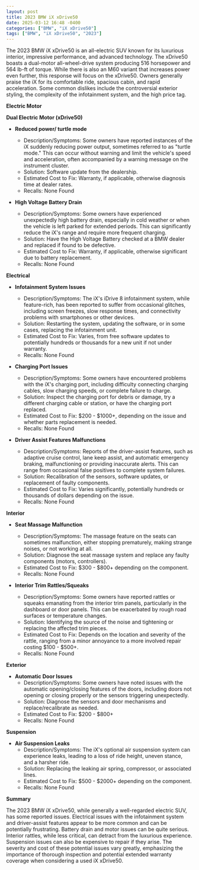 ```yaml
---
layout: post
title: 2023 BMW iX xDrive50
date: 2025-03-12 16:48 -0400
categories: ["BMW", "iX xDrive50"]
tags: ["BMW", "iX xDrive50", "2023"]
---
```

The 2023 BMW iX xDrive50 is an all-electric SUV known for its luxurious interior, impressive performance, and advanced technology. The xDrive50 boasts a dual-motor all-wheel-drive system producing 516 horsepower and 564 lb-ft of torque. While there is also an M60 variant that increases power even further, this response will focus on the xDrive50. Owners generally praise the iX for its comfortable ride, spacious cabin, and rapid acceleration. Some common dislikes include the controversial exterior styling, the complexity of the infotainment system, and the high price tag.

**Electric Motor**

**Dual Electric Motor (xDrive50)**

*   **Reduced power/ turtle mode**
    *   Description/Symptoms: Some owners have reported instances of the iX suddenly reducing power output, sometimes referred to as "turtle mode." This can occur without warning and limit the vehicle's speed and acceleration, often accompanied by a warning message on the instrument cluster.
    *   Solution: Software update from the dealership.
    *   Estimated Cost to Fix: Warranty, if applicable, otherwise diagnosis time at dealer rates.
    *   Recalls: None Found

*   **High Voltage Battery Drain**
    *   Description/Symptoms: Some owners have experienced unexpectedly high battery drain, especially in cold weather or when the vehicle is left parked for extended periods. This can significantly reduce the iX's range and require more frequent charging.
    *   Solution: Have the High Voltage Battery checked at a BMW dealer and replaced if found to be defective.
    *   Estimated Cost to Fix: Warranty, if applicable, otherwise significant due to battery replacement.
    *   Recalls: None Found

**Electrical**

*   **Infotainment System Issues**
    *   Description/Symptoms: The iX's iDrive 8 infotainment system, while feature-rich, has been reported to suffer from occasional glitches, including screen freezes, slow response times, and connectivity problems with smartphones or other devices.
    *   Solution: Restarting the system, updating the software, or in some cases, replacing the infotainment unit.
    *   Estimated Cost to Fix: Varies, from free software updates to potentially hundreds or thousands for a new unit if not under warranty.
    *   Recalls: None Found

*   **Charging Port Issues**
    *   Description/Symptoms: Some owners have encountered problems with the iX's charging port, including difficulty connecting charging cables, slow charging speeds, or complete failure to charge.
    *   Solution: Inspect the charging port for debris or damage, try a different charging cable or station, or have the charging port replaced.
    *   Estimated Cost to Fix: $200 - $1000+, depending on the issue and whether parts replacement is needed.
    *   Recalls: None Found

*   **Driver Assist Features Malfunctions**
    *   Description/Symptoms: Reports of the driver-assist features, such as adaptive cruise control, lane keep assist, and automatic emergency braking, malfunctioning or providing inaccurate alerts. This can range from occasional false positives to complete system failures.
    *   Solution: Recalibration of the sensors, software updates, or replacement of faulty components.
    *   Estimated Cost to Fix: Varies significantly, potentially hundreds or thousands of dollars depending on the issue.
    *   Recalls: None Found

**Interior**

*   **Seat Massage Malfunction**
    *   Description/Symptoms: The massage feature on the seats can sometimes malfunction, either stopping prematurely, making strange noises, or not working at all.
    *   Solution: Diagnose the seat massage system and replace any faulty components (motors, controllers).
    *   Estimated Cost to Fix: $300 - $800+ depending on the component.
    *   Recalls: None Found

*   **Interior Trim Rattles/Squeaks**
    *   Description/Symptoms: Some owners have reported rattles or squeaks emanating from the interior trim panels, particularly in the dashboard or door panels. This can be exacerbated by rough road surfaces or temperature changes.
    *   Solution: Identifying the source of the noise and tightening or replacing the affected trim pieces.
    *   Estimated Cost to Fix: Depends on the location and severity of the rattle, ranging from a minor annoyance to a more involved repair costing $100 - $500+.
    *   Recalls: None Found

**Exterior**

*   **Automatic Door Issues**
    *   Description/Symptoms: Some owners have noted issues with the automatic opening/closing features of the doors, including doors not opening or closing properly or the sensors triggering unexpectedly.
    *   Solution: Diagnose the sensors and door mechanisms and replace/recalibrate as needed.
    *   Estimated Cost to Fix: $200 - $800+
    *   Recalls: None Found

**Suspension**

*   **Air Suspension Leaks**
    *   Description/Symptoms: The iX's optional air suspension system can experience leaks, leading to a loss of ride height, uneven stance, and a harsher ride.
    *   Solution: Replacing the leaking air spring, compressor, or associated lines.
    *   Estimated Cost to Fix: $500 - $2000+ depending on the component.
    *   Recalls: None Found

**Summary**

The 2023 BMW iX xDrive50, while generally a well-regarded electric SUV, has some reported issues. Electrical issues with the infotainment system and driver-assist features appear to be more common and can be potentially frustrating. Battery drain and motor issues can be quite serious. Interior rattles, while less critical, can detract from the luxurious experience. Suspension issues can also be expensive to repair if they arise. The severity and cost of these potential issues vary greatly, emphasizing the importance of thorough inspection and potential extended warranty coverage when considering a used iX xDrive50.

